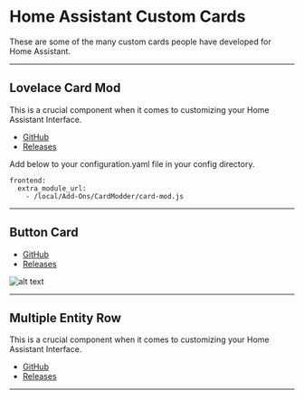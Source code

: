 # Home Assistant Custom Cards
These are some of the many custom cards people have developed for Home Assistant.
___
**Lovelace Card Mod**
---
This is a crucial component when it comes to customizing your Home Assistant Interface.
- [GitHub](https://github.com/thomasloven/lovelace-card-mod/tree/master)
- [Releases](https://github.com/thomasloven/lovelace-card-mod/releases)

Add below to your configuration.yaml file in your config directory.

```
frontend:
  extra_module_url:
    - /local/Add-Ons/CardModder/card-mod.js
```

___
**Button Card**
---

- [GitHub](https://github.com/custom-cards/button-card)
- [Releases](https://github.com/custom-cards/button-card/releases)

![alt text](http://url/to/img.png)

___
**Multiple Entity Row**
---
This is a crucial component when it comes to customizing your Home Assistant Interface.
- [GitHub](https://github.com/benct/lovelace-multiple-entity-row)
- [Releases](https://github.com/benct/lovelace-multiple-entity-row/releases)


___
